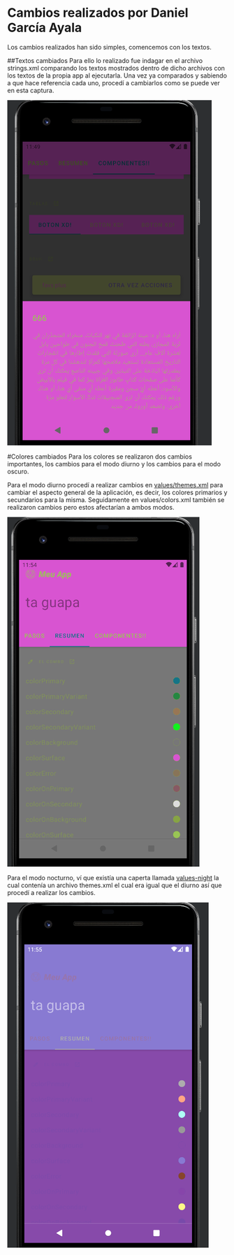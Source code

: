 # Cambios realizados por Daniel García Ayala
Los cambios realizados han sido simples, comencemos con los textos.

##Textos cambiados
Para ello lo realizado fue indagar en el archivo strings.xml comparando los textos mostrados 
dentro de dicho archivos con los textos de la propia app al ejecutarla. Una vez ya comparados y sabiendo
a que hace referencia cada uno, procedí a cambiarlos como se puede ver en esta captura.

![IMAGEN DE TEXTOS](./img/2.PNG)

#Colores cambiados
Para los colores se realizaron dos cambios importantes, los cambios para el modo diurno y los cambios para el
modo oscuro.

Para el modo diurno procedí a realizar cambios en [values/themes.xml](./src/main/res/values/themes.xml) para cambiar el aspecto general de la aplicación,
es decir, los colores primarios y secundarios para la misma.
Seguidamente en values/colors.xml también se realizaron cambios pero estos afectarían a ambos modos.

![IMAGEN DE COLORES DIURNOS](./img/3.PNG)

Para el modo nocturno, ví que existía una caperta llamada [values-night](./src/main/res/values-night/themes.xml) la cual contenía un archivo themes.xml el cual
era igual que el diurno así que procedí a realizar los cambios.

![IMAGEN DE COLORES NOCTURNOS](./img/4.PNG)